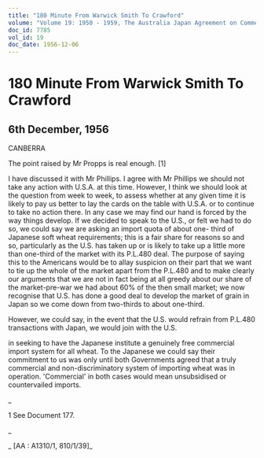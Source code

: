 ```yaml
---
title: "180 Minute From Warwick Smith To Crawford"
volume: "Volume 19: 1950 - 1959, The Australia Japan Agreement on Commerce"
doc_id: 7785
vol_id: 19
doc_date: 1956-12-06
---
```


# 180 Minute From Warwick Smith To Crawford

## 6th December, 1956

CANBERRA

The point raised by Mr Propps is real enough. [1]

I have discussed it with Mr Phillips. I agree with Mr Phillips we should not take any action with U.S.A. at this time. However, I think we should look at the question from week to week, to assess whether at any given time it is likely to pay us better to lay the cards on the table with U.S.A. or to continue to take no action there. In any case we may find our hand is forced by the way things develop. If we decided to speak to the U.S., or felt we had to do so, we could say we are asking an import quota of about one- third of Japanese soft wheat requirements; this is a fair share for reasons so and so, particularly as the U.S. has taken up or is likely to take up a little more than one-third of the market with its P.L.480 deal. The purpose of saying this to the Americans would be to allay suspicion on their part that we want to tie up the whole of the market apart from the P.L.480 and to make clearly our arguments that we are not in fact being at all greedy about our share of the market-pre-war we had about 60% of the then small market; we now recognise that U.S. has done a good deal to develop the market of grain in Japan so we come down from two-thirds to about one-third.

However, we could say, in the event that the U.S. would refrain from P.L.480 transactions with Japan, we would join with the U.S.

in seeking to have the Japanese institute a genuinely free commercial import system for all wheat. To the Japanese we could say their commitment to us was only until both Governments agreed that a truly commercial and non-discriminatory system of importing wheat was in operation. 'Commercial' in both cases would mean unsubsidised or countervailed imports.

_

1 See Document 177.

_

_ [AA : A1310/1, 810/1/39]_

